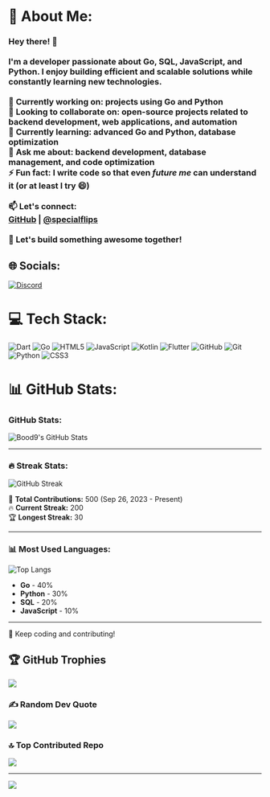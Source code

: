# 💫 About Me:
### Hey there! 👋  <br><br>I'm a developer passionate about **Go, SQL, JavaScript, and Python**. I enjoy building efficient and scalable solutions while constantly learning new technologies.  <br><br>🔭 **Currently working on:** projects using **Go** and **Python**  <br>👯 **Looking to collaborate on:** open-source projects related to backend development, web applications, and automation  <br>🌱 **Currently learning:** advanced **Go** and **Python**, database optimization  <br>💬 **Ask me about:** backend development, database management, and code optimization  <br>⚡ **Fun fact:** I write code so that even *future me* can understand it (or at least I try 😄)  <br><br>📫 **Let's connect:**  <br>[GitHub](https://github.com/Bood9) |  [@specialflips](#)  <br><br>🚀 Let's build something awesome together!  


## 🌐 Socials:
[![Discord](https://img.shields.io/badge/Discord-%237289DA.svg?logo=discord&logoColor=white)](https://discord.gg/enemy01) 

# 💻 Tech Stack:
![Dart](https://img.shields.io/badge/dart-%230175C2.svg?style=flat-square&logo=dart&logoColor=white) ![Go](https://img.shields.io/badge/go-%2300ADD8.svg?style=flat-square&logo=go&logoColor=white) ![HTML5](https://img.shields.io/badge/html5-%23E34F26.svg?style=flat-square&logo=html5&logoColor=white) ![JavaScript](https://img.shields.io/badge/javascript-%23323330.svg?style=flat-square&logo=javascript&logoColor=%23F7DF1E) ![Kotlin](https://img.shields.io/badge/kotlin-%237F52FF.svg?style=flat-square&logo=kotlin&logoColor=white) ![Flutter](https://img.shields.io/badge/Flutter-%2302569B.svg?style=flat-square&logo=Flutter&logoColor=white) ![GitHub](https://img.shields.io/badge/github-%23121011.svg?style=flat-square&logo=github&logoColor=white) ![Git](https://img.shields.io/badge/git-%23F05033.svg?style=flat-square&logo=git&logoColor=white) ![Python](https://img.shields.io/badge/python-3670A0?style=flat-square&logo=python&logoColor=ffdd54) ![CSS3](https://img.shields.io/badge/css3-%231572B6.svg?style=flat-square&logo=css3&logoColor=white)
# 📊 GitHub Stats:
### GitHub Stats:

![Bood9's GitHub Stats](https://github-readme-stats.vercel.app/api?username=Bood9&show_icons=true&theme=dark)

---

### 🔥 Streak Stats:
![GitHub Streak](https://streak-stats.demolab.com/?user=Bood9&theme=dark&fire=ff9d00&ring=ff9d00&currStreakNum=200)

📅 **Total Contributions:** 500 (Sep 26, 2023 - Present)  
🔥 **Current Streak:** 200  
🏆 **Longest Streak:** 30  

---

### 📊 Most Used Languages:
![Top Langs](https://github-readme-stats.vercel.app/api/top-langs/?username=Bood9&langs_count=4&layout=compact&theme=dark&custom_title=Most%20Used%20Languages)

- **Go** - 40%  
- **Python** - 30%  
- **SQL** - 20%  
- **JavaScript** - 10%  

---

🚀 Keep coding and contributing!  


## 🏆 GitHub Trophies
![](https://github-profile-trophy.vercel.app/?username=Bood9&theme=radical&no-frame=false&no-bg=true&margin-w=4)

### ✍️ Random Dev Quote
![](https://quotes-github-readme.vercel.app/api?type=horizontal&theme=radical)

### 🔝 Top Contributed Repo
![](https://github-contributor-stats.vercel.app/api?username=Bood9&limit=5&theme=dark&combine_all_yearly_contributions=true)

---
[![](https://visitcount.itsvg.in/api?id=Bood9&icon=10&color=0)](https://visitcount.itsvg.in)

<!-- Proudly created with GPRM ( https://gprm.itsvg.in ) -->
